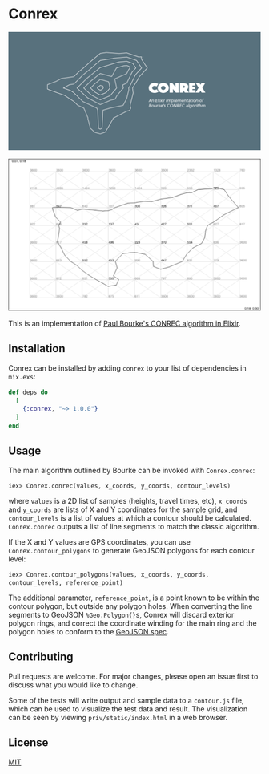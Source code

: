 # Conrex

![Conrex logo](https://github.com/NAISorg/conrex/raw/master/priv/static/logo.png)

![Example output visualization](https://github.com/NAISorg/conrex/raw/master/priv/static/screenshot.png)

This is an implementation of [Paul Bourke's CONREC algorithm in Elixir](http://paulbourke.net/papers/conrec/).

## Installation

Conrex can be installed by adding `conrex` to your list of dependencies in
`mix.exs`:

```elixir
def deps do
  [
    {:conrex, "~> 1.0.0"}
  ]
end
```

## Usage

The main algorithm outlined by Bourke can be invoked with `Conrex.conrec`:

```
iex> Conrex.conrec(values, x_coords, y_coords, contour_levels)
```

where `values` is a 2D list of samples (heights, travel times, etc), `x_coords`
and `y_coords` are lists of X and Y coordinates for the sample grid, and
`contour_levels` is a list of values at which a contour should be calculated.
`Conrex.conrec` outputs a list of line segments to match the classic algorithm.

If the X and Y values are GPS coordinates, you can use `Conrex.contour_polygons`
to generate GeoJSON polygons for each contour level:

```
iex> Conrex.contour_polygons(values, x_coords, y_coords, contour_levels, reference_point)
```

The additional parameter, `reference_point`, is a point known to be within the
contour polygon, but outside any polygon holes. When converting the line
segments to GeoJSON `%Geo.Polygon{}`s, Conrex will discard exterior polygon
rings, and correct the coordinate winding for the main ring and the polygon
holes to conform to the [GeoJSON spec](https://tools.ietf.org/html/rfc7946#section-3.1.6).

## Contributing

Pull requests are welcome. For major changes, please open an issue first to
discuss what you would like to change.

Some of the tests will write output and sample data to a `contour.js` file,
which can be used to visualize the test data and result. The visualization can
be seen by viewing `priv/static/index.html` in a web browser.

## License

[MIT](https://choosealicense.com/licenses/mit/)
